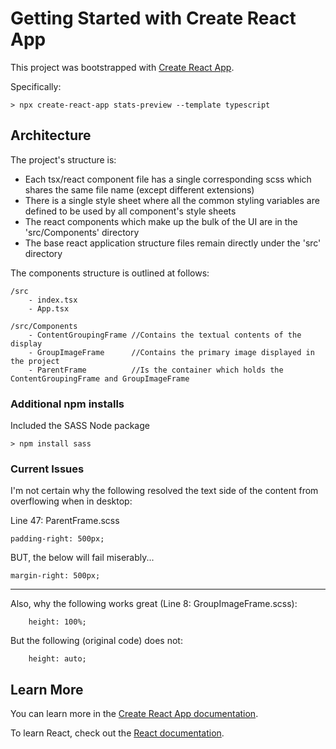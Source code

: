 # Getting Started with Create React App

This project was bootstrapped with [Create React App](https://github.com/facebook/create-react-app).

Specifically:

```
> npx create-react-app stats-preview --template typescript
```

## Architecture

The project's structure is:
- Each tsx/react component file has a single corresponding scss which shares the same file name (except different extensions)
- There is a single style sheet where all the common styling variables are defined to be used by all component's style sheets
- The react components which make up the bulk of the UI are in the 'src/Components' directory
- The base react application structure files remain directly under the 'src' directory  


The components structure is outlined at follows:

	/src
		- index.tsx
		- App.tsx
	
	/src/Components
		- ContentGroupingFrame //Contains the textual contents of the display
		- GroupImageFrame      //Contains the primary image displayed in the project
		- ParentFrame          //Is the container which holds the ContentGroupingFrame and GroupImageFrame

### Additional npm installs

Included the SASS Node package

```
> npm install sass
```

### Current Issues

I'm not certain why the following resolved the text side of the content from overflowing when in desktop:

Line 47: ParentFrame.scss

```
padding-right: 500px;
```

BUT, the below will fail miserably...

```
margin-right: 500px;
```

---

Also, why the following works great (Line 8: GroupImageFrame.scss):

```
	height: 100%;
```

But the following (original code) does not:

```
	height: auto;
```


## Learn More

You can learn more in the [Create React App documentation](https://facebook.github.io/create-react-app/docs/getting-started).

To learn React, check out the [React documentation](https://reactjs.org/).
